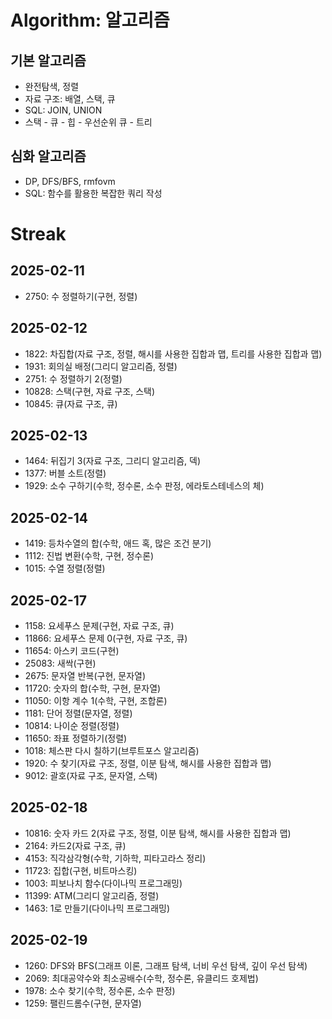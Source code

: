 # Algorithm: 알고리즘
## 기본 알고리즘
- 완전탐색, 정렬
- 자료 구조: 배열, 스택, 큐
- SQL: JOIN, UNION
- 스택 - 큐 - 힙 - 우선순위 큐 - 트리
## 심화 알고리즘
- DP, DFS/BFS, rmfovm
- SQL: 함수를 활용한 복잡한 쿼리 작성

# Streak
## 2025-02-11
- 2750: 수 정렬하기(구현, 정렬)
## 2025-02-12
- 1822: 차집합(자료 구조, 정렬, 해시를 사용한 집합과 맵, 트리를 사용한 집합과 맵)
- 1931: 회의실 배정(그리디 알고리즘, 정렬)
- 2751: 수 정렬하기 2(정렬)
- 10828: 스택(구현, 자료 구조, 스택)
- 10845: 큐(자료 구조, 큐)
## 2025-02-13
- 1464: 뒤집기 3(자료 구조, 그리디 알고리즘, 덱)
- 1377: 버블 소트(정렬)
- 1929: 소수 구하기(수학, 정수론, 소수 판정, 에라토스테네스의 체)
## 2025-02-14
- 1419: 등차수열의 합(수학, 애드 혹, 많은 조건 분기)
- 1112: 진법 변환(수학, 구현, 정수론)
- 1015: 수열 정렬(정렬)
## 2025-02-17
- 1158: 요세푸스 문제(구현, 자료 구조, 큐)
- 11866: 요세푸스 문제 0(구현, 자료 구조, 큐)
- 11654: 아스키 코드(구현)
- 25083: 새싹(구현)
- 2675: 문자열 반복(구현, 문자열)
- 11720: 숫자의 합(수학, 구현, 문자열)
- 11050: 이항 계수 1(수학, 구현, 조합론)
- 1181: 단어 정렬(문자열, 정렬)
- 10814: 나이순 정렬(정렬)
- 11650: 좌표 정렬하기(정렬)
- 1018: 체스판 다시 칠하기(브루트포스 알고리즘)
- 1920: 수 찾기(자료 구조, 정렬, 이분 탐색, 해시를 사용한 집합과 맵)
- 9012: 괄호(자료 구조, 문자열, 스택)
## 2025-02-18
- 10816: 숫자 카드 2(자료 구조, 정렬, 이분 탐색, 해시를 사용한 집합과 맵)
- 2164: 카드2(자료 구조, 큐)
- 4153: 직각삼각형(수학, 기하학, 피타고라스 정리)
- 11723: 집합(구현, 비트마스킹)
- 1003: 피보나치 함수(다이나믹 프로그래밍)
- 11399: ATM(그리디 알고리즘, 정렬)
- 1463: 1로 만들기(다이나믹 프로그래밍)
## 2025-02-19
- 1260: DFS와 BFS(그래프 이론, 그래프 탐색, 너비 우선 탐색, 깊이 우선 탐색)
- 2069: 최대공약수와 최소공배수(수학, 정수론, 유클리드 호제법)
- 1978: 소수 찾기(수학, 정수론, 소수 판정)
- 1259: 팰린드롬수(구현, 문자열)
